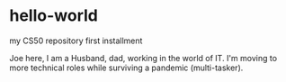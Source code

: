 # hello-world

my CS50 repository first installment

Joe here, I am a Husband, dad, working in the world of IT. 
I'm moving to more technical roles while surviving a pandemic (multi-tasker).
